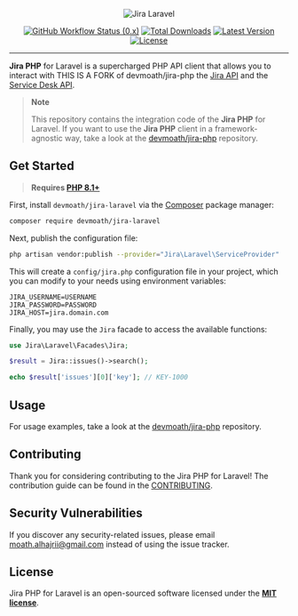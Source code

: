 <p align="center">
    <img src="art/example.png" alt="Jira Laravel">
</p>

<p align="center">
    <a href="https://github.com/devmoath/jira-laravel/actions"><img alt="GitHub Workflow Status (0.x)" src="https://img.shields.io/github/actions/workflow/status/devmoath/jira-laravel/tests.yml?branch=0.x"></a>
    <a href="https://packagist.org/packages/devmoath/jira-laravel"><img alt="Total Downloads" src="https://img.shields.io/packagist/dt/devmoath/jira-laravel"></a>
    <a href="https://packagist.org/packages/devmoath/jira-laravel"><img alt="Latest Version" src="https://img.shields.io/packagist/v/devmoath/jira-laravel"></a>
    <a href="https://packagist.org/packages/devmoath/jira-laravel"><img alt="License" src="https://img.shields.io/github/license/devmoath/jira-laravel"></a>
</p>

---

**Jira PHP** for Laravel is a supercharged PHP API client that allows you to interact with THIS IS A FORK of devmoath/jira-php
the [Jira API](https://docs.atlassian.com/software/jira/docs/api/REST/8.0.0) and
the [Service Desk API](https://docs.atlassian.com/jira-servicedesk/REST/5.2.0/).

> **Note**
>
> This repository contains the integration code of the **Jira PHP** for Laravel. If you want to use the **Jira PHP**
> client in a framework-agnostic way, take a look at the [devmoath/jira-php](https://github.com/devmoath/jira-php)
> repository.

## Get Started

> **Requires [PHP 8.1+](https://php.net/releases/)**

First, install `devmoath/jira-laravel` via the [Composer](https://getcomposer.org/) package manager:

```bash
composer require devmoath/jira-laravel
```

Next, publish the configuration file:

```bash
php artisan vendor:publish --provider="Jira\Laravel\ServiceProvider"
```

This will create a `config/jira.php` configuration file in your project, which you can modify to your needs
using environment variables:

```dotenv
JIRA_USERNAME=USERNAME
JIRA_PASSWORD=PASSWORD
JIRA_HOST=jira.domain.com
```

Finally, you may use the `Jira` facade to access the available functions:

```php
use Jira\Laravel\Facades\Jira;

$result = Jira::issues()->search();

echo $result['issues'][0]['key']; // KEY-1000
```

## Usage

For usage examples, take a look at the [devmoath/jira-php](https://github.com/devmoath/jira-php) repository.

## Contributing

Thank you for considering contributing to the Jira PHP for Laravel! The contribution guide can be found in the [CONTRIBUTING](CONTRIBUTING.md).

## Security Vulnerabilities

If you discover any security-related issues, please email moath.alhajrii@gmail.com instead of using the issue tracker.

## License

Jira PHP for Laravel is an open-sourced software licensed under the **[MIT license](https://opensource.org/licenses/MIT)**.
